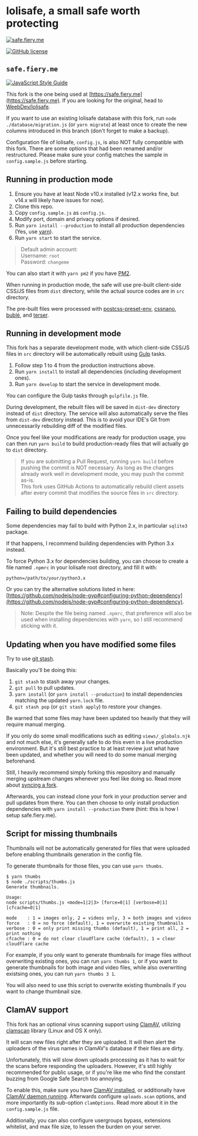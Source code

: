 # lolisafe, a small safe worth protecting

[![safe.fiery.me](https://i.fiery.me/upN1Q.png)](https://safe.fiery.me)

[![GitHub license](https://img.shields.io/badge/license-MIT-blue.svg?style=flat-square)](https://raw.githubusercontent.com/WeebDev/lolisafe/master/LICENSE)

## `safe.fiery.me`

[![JavaScript Style Guide](https://cdn.rawgit.com/standard/standard/master/badge.svg)](https://github.com/standard/standard)

This fork is the one being used at [https://safe.fiery.me](https://safe.fiery.me). If you are looking for the original, head to [WeebDev/lolisafe](https://github.com/WeebDev/lolisafe).

If you want to use an existing lolisafe database with this fork, run `node ./database/migration.js` (or `yarn migrate`) at least once to create the new columns introduced in this branch (don't forget to make a backup).

Configuration file of lolisafe, `config.js`, is also NOT fully compatible with this fork. There are some options that had been renamed and/or restructured. Please make sure your config matches the sample in `config.sample.js` before starting.

## Running in production mode

1. Ensure you have at least Node v10.x installed (v12.x works fine, but v14.x will likely have issues for now).
2. Clone this repo.
3. Copy `config.sample.js` as `config.js`.
4. Modify port, domain and privacy options if desired.
5. Run `yarn install --production` to install all production dependencies (Yes, use [yarn](https://yarnpkg.com)).
6. Run `yarn start` to start the service.

> Default admin account:  
> Username: `root`  
> Password: `changeme`

You can also start it with `yarn pm2` if you have [PM2](https://pm2.keymetrics.io/).

When running in production mode, the safe will use pre-built client-side CSS/JS files from `dist` directory, while the actual source codes are in `src` directory.

The pre-built files were processed with [postcss-preset-env](https://github.com/csstools/postcss-preset-env), [cssnano](https://github.com/cssnano/cssnano), [bublé](https://github.com/bublejs/buble), and [terser](https://github.com/terser/terser).

## Running in development mode

This fork has a separate development mode, with which client-side CSS/JS files in `src` directory will be automatically rebuilt using [Gulp](https://github.com/gulpjs/gulp#what-is-gulp) tasks.

1. Follow step 1 to 4 from the production instructions above.
2. Run `yarn install` to install all dependencies (including development ones).
3. Run `yarn develop` to start the service in development mode.

You can configure the Gulp tasks through `gulpfile.js` file.

During development, the rebuilt files will be saved in `dist-dev` directory instead of `dist` directory. The service will also automatically serve the files from `dist-dev` directory instead. This is to avoid your IDE's Git from unnecessarily rebuilding diff of the modified files.

Once you feel like your modifications are ready for production usage, you can then run `yarn build` to build production-ready files that will actually go to `dist` directory.

> If you are submitting a Pull Request, running `yarn build` before pushing the commit is NOT necessary. As long as the changes already work well in development mode, you may push the commit as-is.  
> This fork uses GitHub Actions to automatically rebuild client assets after every commit that modifies the source files in `src` directory.

## Failing to build dependencies

Some dependencies may fail to build with Python 2.x, in particular `sqlite3` package.

If that happens, I recommend building dependencies with Python 3.x instead.

To force Python 3.x for dependencies building, you can choose to create a file named `.npmrc` in your lolisafe root directory, and fill it with:

```none
python=/path/to/your/python3.x
```

Or you can try the alternative solutions listed in here: [https://github.com/nodejs/node-gyp#configuring-python-dependency](https://github.com/nodejs/node-gyp#configuring-python-dependency).

> Note: Despite the file being named `.npmrc`, that preference will also be used when installing dependencies with `yarn`, so I still recommend sticking with it.

## Updating when you have modified some files

Try to use [git stash](https://www.git-scm.com/docs/git-stash).

Basically you'll be doing this:

1. `git stash` to stash away your changes.
2. `git pull` to pull updates.
3. `yarn install` (or `yarn install --production`) to install dependencies matching the updated `yarn.lock` file.
4. `git stash pop` (or `git stash apply`) to restore your changes.

Be warned that some files may have been updated too heavily that they will require manual merging.

If you only do some small modifications such as editing `views/_globals.njk` and not much else, it's generally safe to do this even in a live production environment. But it's still best practice to at least review just what have been updated, and whether you will need to do some manual merging beforehand.

Still, I heavily recommend simply forking this repository and manually merging upstream changes whenever you feel like doing so. Read more about [syncing a fork](https://help.github.com/en/github/collaborating-with-issues-and-pull-requests/syncing-a-fork).

Afterwards, you can instead clone your fork in your production server and pull updates from there. You can then choose to only install production dependencies with `yarn install --production` there (hint: this is how I setup safe.fiery.me).

## Script for missing thumbnails

Thumbnails will not be automatically generated for files that were uploaded before enabling thumbnails generation in the config file.

To generate thumbnails for those files, you can use `yarn thumbs`.

```none
$ yarn thumbs
$ node ./scripts/thumbs.js
Generate thumbnails.

Usage:
node scripts/thumbs.js <mode=1|2|3> [force=0|1] [verbose=0|1] [cfcache=0|1]

mode    : 1 = images only, 2 = videos only, 3 = both images and videos
force   : 0 = no force (default), 1 = overwrite existing thumbnails
verbose : 0 = only print missing thumbs (default), 1 = print all, 2 = print nothing
cfcache : 0 = do not clear cloudflare cache (default), 1 = clear cloudflare cache
```

For example, if you only want to generate thumbnails for image files without overwriting existing ones, you can run `yarn thumbs 1`, or if you want to generate thumbnails for both image and video files, while also overwriting existsing ones, you can run `yarn thumbs 3 1`.

You will also need to use this script to overwrite existing thumbnails if you want to change thumbnail size.

## ClamAV support

This fork has an optional virus scanning support using [ClamAV](https://www.clamav.net/), utilizing [clamscan](https://github.com/kylefarris/clamscan) library (Linux and OS X only).

It will scan new files right after they are uploaded. It will then alert the uploaders of the virus names in ClamAV's database if their files are dirty.

Unfortunately, this will slow down uploads processing as it has to wait for the scans before responding the uploaders. However, it's still highly recommended for public usage, or if you're like me who find the constant buzzing from Google Safe Search too annoying.

To enable this, make sure you have [ClamAV installed](https://github.com/kylefarris/clamscan#to-use-local-binary-method-of-scanning), or additionally have [ClamAV daemon running](https://github.com/kylefarris/clamscan#to-use-clamav-using-tcp-sockets). Afterwards configure `uploads.scan` options, and more importantly its sub-option `clamOptions`. Read more about it in the `config.sample.js` file.

Additionally, you can also configure usergroups bypass, extensions whitelist, and max file size, to lessen the burden on your server.
